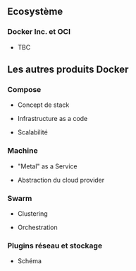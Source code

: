 ## Ecosystème

### Docker Inc. et OCI

- TBC

## Les autres produits Docker

### Compose

- Concept de stack

- Infrastructure as a code

- Scalabilité

### Machine

- "Metal" as a Service

- Abstraction du cloud provider

### Swarm

- Clustering

- Orchestration

### Plugins réseau et stockage

- Schéma

